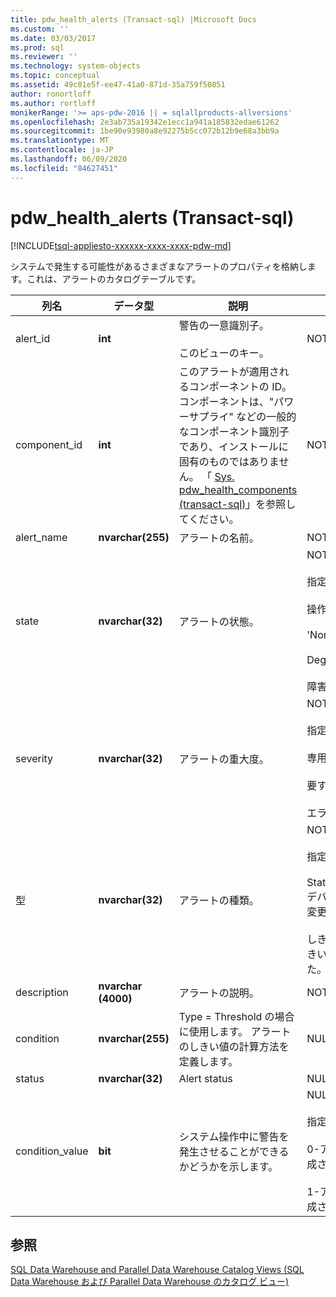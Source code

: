 ```yaml
---
title: pdw_health_alerts (Transact-sql) |Microsoft Docs
ms.custom: ''
ms.date: 03/03/2017
ms.prod: sql
ms.reviewer: ''
ms.technology: system-objects
ms.topic: conceptual
ms.assetid: 49c01e5f-ee47-41a0-871d-35a759f50851
author: ronortloff
ms.author: rortloff
monikerRange: '>= aps-pdw-2016 || = sqlallproducts-allversions'
ms.openlocfilehash: 2e3ab735a19342e1ecc1a941a185832edae61262
ms.sourcegitcommit: 1be90e93980a8e92275b5cc072b12b9e68a3bb9a
ms.translationtype: MT
ms.contentlocale: ja-JP
ms.lasthandoff: 06/09/2020
ms.locfileid: "84627451"
---
```

# <a name="syspdw_health_alerts-transact-sql"></a>pdw_health_alerts (Transact-sql)
[!INCLUDE[tsql-appliesto-xxxxxx-xxxx-xxxx-pdw-md](../../includes/tsql-appliesto-xxxxxx-xxxx-xxxx-pdw-md.md)]

  システムで発生する可能性があるさまざまなアラートのプロパティを格納します。これは、アラートのカタログテーブルです。  
  
|列名|データ型|説明|Range|  
|-----------------|---------------|-----------------|-----------|  
|alert_id|**int**|警告の一意識別子。<br /><br /> このビューのキー。|NOT NULL|  
|component_id|**int**|このアラートが適用されるコンポーネントの ID。 コンポーネントは、"パワーサプライ" などの一般的なコンポーネント識別子であり、インストールに固有のものではありません。 「 [Sys. pdw_health_components &#40;transact-sql&#41;](../../relational-databases/system-catalog-views/sys-pdw-health-components-transact-sql.md)」を参照してください。|NOT NULL|  
|alert_name|**nvarchar(255)**|アラートの名前。|NOT NULL|  
|state|**nvarchar(32)**|アラートの状態。|NOT NULL<br /><br /> 指定できる値<br /><br /> 操作<br /><br /> 'NonOperational'<br /><br /> Degraded<br /><br /> 障害|  
|severity|**nvarchar(32)**|アラートの重大度。|NOT NULL<br /><br /> 指定できる値<br /><br /> 専用<br /><br /> 要する<br /><br /> エラー|  
|型|**nvarchar(32)**|アラートの種類。|NOT NULL<br /><br /> 指定できる値<br /><br /> StatusChange-デバイスの状態が変更されました。<br /><br /> しきい値-値がしきい値を超えました。|  
|description|**nvarchar (4000)**|アラートの説明。|NOT NULL|  
|condition|**nvarchar(255)**|Type = Threshold の場合に使用します。 アラートのしきい値の計算方法を定義します。|NULL|  
|status|**nvarchar(32)**|Alert status|NULL|  
|condition_value|**bit**|システム操作中に警告を発生させることができるかどうかを示します。|NULL<br /><br /> 指定できる値<br /><br /> 0-アラートは生成されません。<br /><br /> 1-アラートが生成されます。|  
  
## <a name="see-also"></a>参照  
 [SQL Data Warehouse and Parallel Data Warehouse Catalog Views (SQL Data Warehouse および Parallel Data Warehouse のカタログ ビュー)](../../relational-databases/system-catalog-views/sql-data-warehouse-and-parallel-data-warehouse-catalog-views.md)  
  
  
